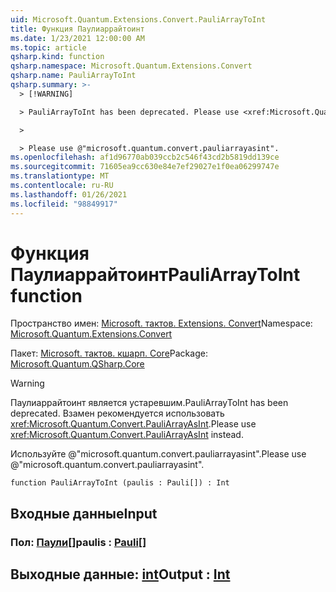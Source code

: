 ```yaml
---
uid: Microsoft.Quantum.Extensions.Convert.PauliArrayToInt
title: Функция Паулиаррайтоинт
ms.date: 1/23/2021 12:00:00 AM
ms.topic: article
qsharp.kind: function
qsharp.namespace: Microsoft.Quantum.Extensions.Convert
qsharp.name: PauliArrayToInt
qsharp.summary: >-
  > [!WARNING]

  > PauliArrayToInt has been deprecated. Please use <xref:Microsoft.Quantum.Convert.PauliArrayAsInt> instead.

  >

  > Please use @"microsoft.quantum.convert.pauliarrayasint".
ms.openlocfilehash: af1d96770ab039ccb2c546f43cd2b5819dd139ce
ms.sourcegitcommit: 71605ea9cc630e84e7ef29027e1f0ea06299747e
ms.translationtype: MT
ms.contentlocale: ru-RU
ms.lasthandoff: 01/26/2021
ms.locfileid: "98849917"
---
```

# <a name="pauliarraytoint-function"></a><span data-ttu-id="8175d-102">Функция Паулиаррайтоинт</span><span class="sxs-lookup"><span data-stu-id="8175d-102">PauliArrayToInt function</span></span>

<span data-ttu-id="8175d-103">Пространство имен: [Microsoft. тактов. Extensions. Convert](xref:Microsoft.Quantum.Extensions.Convert)</span><span class="sxs-lookup"><span data-stu-id="8175d-103">Namespace: [Microsoft.Quantum.Extensions.Convert](xref:Microsoft.Quantum.Extensions.Convert)</span></span>

<span data-ttu-id="8175d-104">Пакет: [Microsoft. тактов. кшарп. Core](https://nuget.org/packages/Microsoft.Quantum.QSharp.Core)</span><span class="sxs-lookup"><span data-stu-id="8175d-104">Package: [Microsoft.Quantum.QSharp.Core](https://nuget.org/packages/Microsoft.Quantum.QSharp.Core)</span></span>


> [!WARNING]
> <span data-ttu-id="8175d-105">Паулиаррайтоинт является устаревшим.</span><span class="sxs-lookup"><span data-stu-id="8175d-105">PauliArrayToInt has been deprecated.</span></span> <span data-ttu-id="8175d-106">Взамен рекомендуется использовать <xref:Microsoft.Quantum.Convert.PauliArrayAsInt>.</span><span class="sxs-lookup"><span data-stu-id="8175d-106">Please use <xref:Microsoft.Quantum.Convert.PauliArrayAsInt> instead.</span></span>
>
> <span data-ttu-id="8175d-107">Используйте @"microsoft.quantum.convert.pauliarrayasint".</span><span class="sxs-lookup"><span data-stu-id="8175d-107">Please use @"microsoft.quantum.convert.pauliarrayasint".</span></span>



```qsharp
function PauliArrayToInt (paulis : Pauli[]) : Int
```


## <a name="input"></a><span data-ttu-id="8175d-108">Входные данные</span><span class="sxs-lookup"><span data-stu-id="8175d-108">Input</span></span>

### <a name="paulis--pauli"></a><span data-ttu-id="8175d-109">Пол: [Паули](xref:microsoft.quantum.lang-ref.pauli)[]</span><span class="sxs-lookup"><span data-stu-id="8175d-109">paulis : [Pauli](xref:microsoft.quantum.lang-ref.pauli)[]</span></span>





## <a name="output--int"></a><span data-ttu-id="8175d-110">Выходные данные: [int](xref:microsoft.quantum.lang-ref.int)</span><span class="sxs-lookup"><span data-stu-id="8175d-110">Output : [Int](xref:microsoft.quantum.lang-ref.int)</span></span>

